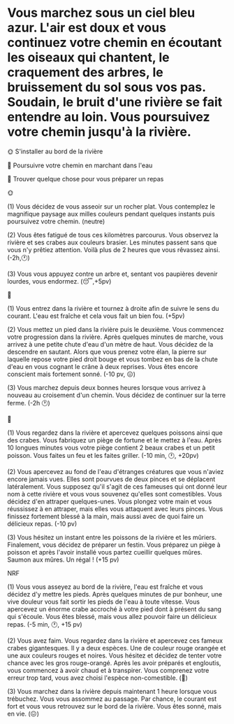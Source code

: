 # Vous marchez sous un ciel bleu azur. L'air est doux et vous continuez votre chemin en écoutant les oiseaux qui chantent, le craquement des arbres, le bruissement du sol sous vos pas. Soudain, le bruit d'une rivière se fait entendre au loin. Vous poursuivez votre chemin jusqu'à la rivière.

🌞 S'installer au bord de la rivière

🌊 Poursuivre votre chemin en marchant dans l'eau

🦀 Trouver quelque chose pour vous préparer un repas


🌞

(1) Vous décidez de vous asseoir sur un rocher plat. Vous contemplez le magnifique paysage aux milles couleurs pendant quelques instants puis poursuivez votre chemin.
(neutre)

(2) Vous êtes fatigué de tous ces kilomètres parcourus. Vous observez la rivière et ses crabes aux couleurs brasier. Les minutes passent sans que vous n'y prêtiez attention. Voilà plus de 2 heures que vous rêvassez ainsi. (-2h,🕐)

(3) Vous vous appuyez contre un arbre et, sentant vos paupières devenir lourdes, vous endormez. (😴,+5pv)


🌊

(1) Vous entrez dans la rivière et tournez à droite afin de suivre le sens du courant. L'eau est fraîche et cela vous fait un bien fou.
(+5pv)

(2) Vous mettez un pied dans la rivière puis le deuxième. Vous commencez votre progression dans la rivière. Après quelques minutes de marche, vous arrivez à une petite chute d'eau d'un mètre de haut. Vous décidez de la descendre en sautant. Alors que vous prenez votre élan, la pierre sur laquelle repose votre pied droit bouge et vous tombez en bas de la chute d'eau en vous cognant le crâne à deux reprises. Vous êtes encore conscient mais fortement sonné. (-10 pv, 😖)

(3) Vous marchez depuis deux bonnes heures lorsque vous arrivez à nouveau au croisement d'un chemin. Vous décidez de continuer sur la terre ferme. (-2h 🕐)


🦀

(1) Vous regardez dans la rivière et apercevez quelques poissons ainsi que des crabes. Vous fabriquez un piège de fortune et le mettez à l'eau. Après 10 longues minutes vous votre piège contient 2 beaux crabes et un petit poisson. Vous faites un feu et les faites griller. (-10 min, 🕐, +20pv)

(2) Vous apercevez au fond de l'eau d'étranges créatures que vous n'aviez encore jamais vues. Elles sont pourvues de deux pinces et se déplacent latéralement. Vous supposez qu'il s'agit de ces fameuses qui ont donné leur nom à cette rivière et vous vous souvenez qu'elles sont comestibles. Vous décidez d'en attraper quelques-unes. Vous plongez votre main et vous réussissez à en attraper, mais elles vous attaquent avec leurs pinces. Vous finissez fortement blessé à la main, mais aussi avec de quoi faire un délicieux repas. (-10 pv)

(3) Vous hésitez un instant entre les poissons de la rivière et les mûriers. Finalement, vous décidez de préparer un festin. Vous préparez un piège à poisson et après l'avoir installé vous partez cueillir quelques mûres. Saumon aux mûres. Un régal ! (+15 pv)


NRF

(1) Vous vous asseyez au bord de la rivière, l'eau est fraîche et vous décidez d'y mettre les pieds. Après quelques minutes de pur bonheur, une vive douleur vous fait sortir les pieds de l'eau à toute vitesse. Vous apercevez un énorme crabe accroché à votre pied dont à présent du sang qui s'écoule. Vous êtes blessé, mais vous allez pouvoir faire un délicieux repas. (-5 min, 🕐, +15 pv)

(2) Vous avez faim. Vous regardez dans la rivière et apercevez ces fameux crabes gigantesques. Il y a deux espèces. Une de couleur rouge orangée et une aux couleurs rouges et noires. Vous hésitez et décidez de tenter votre chance avec les gros rouge-orangé. Après les avoir préparés et engloutis, vous commencez à avoir chaud et à transpirer. Vous comprenez votre erreur trop tard, vous avez choisi l'espèce non-comestible. (🤢)

(3) Vous marchez dans la rivière depuis maintenant 1 heure lorsque vous trébuchez. Vous vous assommez au passage. Par chance, le courant est fort et vous vous retrouvez sur le bord de la rivière. Vous êtes sonné, mais en vie. (😖)
